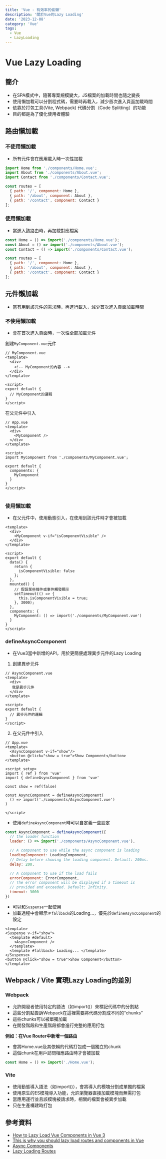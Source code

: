```yaml
---
title: 'Vue - 有效率的偷懶'
description: '關於Vue的Lazy Loading'
date: '2023-12-08'
category: 'Vue'
tags:
  - Vue
  - LazyLoading
---
```

# Vue Lazy Loading


## 簡介
- 在SPA模式中，隨著專案規模變大，JS檔案的加載時間也隨之變長
- 使用懶加載可以分割程式碼，需要時再載入，減少首次進入頁面加載時間
- 依靠於打包工具(Vite, Webpack) 代碼分割（Code Splitting）的功能
- 目的都是為了優化使用者體驗


## 路由懶加載


### 不使用懶加載
- 所有元件會在應用載入時一次性加載
```js
import Home from './components/Home.vue';
import About from './components/About.vue';
import Contact from './components/Contact.vue';

const routes = [
  { path: '/', component: Home },
  { path: '/about', component: About },
  { path: '/contact', component: Contact }
];

```

### 使用懶加載
- 當進入該路由時，再加載對應檔案
```js
const Home = () => import('./components/Home.vue');
const About = () => import('./components/About.vue');
const Contact = () => import('./components/Contact.vue');

const routes = [
  { path: '/', component: Home },
  { path: '/about', component: About },
  { path: '/contact', component: Contact }
];

```

## 元件懶加載
- 當有用到該元件的需求時，再進行載入，減少首次進入頁面加載時間

### 不使用懶加載
- 會在首次進入頁面時，一次性全部加載元件

創建`MyComponent.vue`元件
```vue
// MyComponent.vue
<template>
  <div>
    <!-- MyComponent的內容 -->
  </div>
</template>

<script>
export default {
  // MyComponent的邏輯
}
</script>
```
在父元件中引入
```vue
// App.vue
<template>
  <div>
    <MyComponent />
  </div>
</template>

<script>
import MyComponent from './components/MyComponent.vue';

export default {
  components: {
    MyComponent
  }
}
</script>


```


### 使用懶加載
- 在父元件中，使用動態引入，在使用到該元件時才會被加載
```vue
<template>
  <div>
    <MyComponent v-if="isComponentVisible" />
  </div>
</template>

<script>
export default {
  data() {
    return {
      isComponentVisible: false
    };
  },
  mounted() {
    // 假設某些條件或事件觸發顯示
    setTimeout(() => {
      this.isComponentVisible = true;
    }, 3000); 
  },
  components: {
    MyComponent: () => import('./components/MyComponent.vue')
  }
}
</script>

```

### defineAsyncComponent
- 在Vue3當中新增的API，用於更簡便處理異步元件的Lazy Loading

1. 創建異步元件
```vue
// AsyncComponent.vue
<template>
  <div>
   我是異步元件
  </div>
</template>

<script>
export default {
  // 異步元件的邏輯
}
</script>
```
2. 在父元件中引入
```vue
// App.vue
<template>
  <AsyncComponent v-if="show"/>
  <button @click="show = true">Show Component</button>
</template>

<script setup>
import { ref } from 'vue'
import { defineAsyncComponent } from 'vue'

const show = ref(false)

const AsyncComponent = defineAsyncComponent(
  () => import('./components/AsyncComponent.vue')
)

</script>

```
- 使用`defineAsyncComponent`時可以自定義一些設定
```js
const AsyncComponent = defineAsyncComponent({
  // the loader function
  loader: () => import('./components/AsyncComponent.vue'),

  // A component to use while the async component is loading
  loadingComponent: LoadingComponent,
  // Delay before showing the loading component. Default: 200ms.
  delay: 200,

  // A component to use if the load fails
  errorComponent: ErrorComponent,
  // The error component will be displayed if a timeout is
  // provided and exceeded. Default: Infinity.
  timeout: 3000
})
```
- 可以和`Suspense`一起使用
- 加載過程中會顯示`＃fallback`的Loading...，優先於`defineAsyncComponent`的設定

```vue
<template>
<Suspense v-if="show">
  <template #default>
    <AsyncComponent />
  </template>
  <template #fallback> Loading... </template>  
</Suspense>
<button @click="show = true">Show Component</button>
</template>
```

## Webpack / Vite 實現Lazy Loading的差別

### Webpack
- 允許開發者使用特定的語法（如import()）來標記代碼中的分割點
- 這些分割點告訴Webpack在這裡需要將代碼分割成不同的“chunks”
- 這些chunks可以被單獨加載
- 在開發階段和生產階段都會進行完整的應用打包

**例如：在Vue Router中新增一個路由**
- 會將Home.vue及其依賴的代碼打包成一個獨立的chunk
- 這個chunk在用戶訪問相應路由時才會被加載
```js
const Home = () => import('./Home.vue');
```


### Vite
- 使用動態導入語法（如import()），會將導入的模塊分割成單獨的檔案
- 使用原生的ES模塊導入功能，允許瀏覽器直接加載模塊而無需打包
- 當應用運行並且該模塊被請求時，相關的檔案會被異步加載
- 只在生產構建時打包

## 參考資料
- [How to Lazy Load Vue Components in Vue 3](https://www.youtube.com/watch?v=zbXREIYNZHE)
- [This is why you should lazy load routes and components in Vue](https://www.youtube.com/watch?v=JYtCOEyiCDE)
- [Async Components](https://vuejs.org/guide/components/async)
- [Lazy Loading Routes](https://router.vuejs.org/guide/advanced/lazy-loading.html)